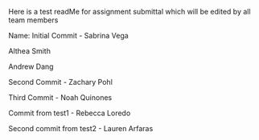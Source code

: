 Here is a test readMe for assignment submittal which will be edited by all team members


Name:
Initial Commit - Sabrina Vega

Althea Smith

Andrew Dang

Second Commit - Zachary Pohl

Third Commit - Noah Quinones

Commit from test1 - Rebecca Loredo

Second commit from test2 - Lauren Arfaras
